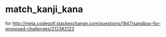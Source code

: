 match_kanji_kana
================

for http://meta.codegolf.stackexchange.com/questions/1847/sandbox-for-proposed-challenges/2123#2123
